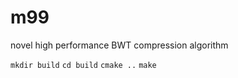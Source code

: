 # m99

novel high performance BWT compression algorithm

`mkdir build`
`cd build`
`cmake ..`
`make`
